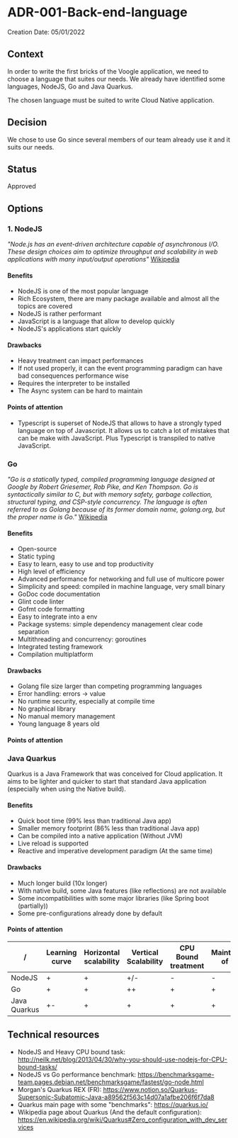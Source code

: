 # ADR-001-Back-end-language

Creation Date: 05/01/2022

## Context

In order to write the first bricks of the Voogle application, we need to choose a language that suites our needs.
We already have identified some languages, NodeJS, Go and Java Quarkus.

The chosen language must be suited to write Cloud Native application.

## Decision

We chose to use Go since several members of our team already use it and it suits our needs.

## Status

Approved

## Options

### 1. NodeJS

*"Node.js has an event-driven architecture capable of asynchronous I/O. These design choices aim to optimize throughput and scalability in web applications with many input/output operations"*
 [Wikipedia](https://en.wikipedia.org/wiki/Node.js)

#### Benefits
* NodeJS is one of the most popular language
* Rich Ecosystem, there are many package available and almost all the topics are covered
* NodeJS is rather performant
* JavaScript is a language that allow to develop quickly
* NodeJS's applications start quickly

#### Drawbacks
* Heavy treatment can impact performances
* If not used properly, it can the event programming paradigm can have bad consequences performance wise
* Requires the interpreter to be installed
* The Async system can be hard to maintain


#### Points of attention
* Typescript is superset of NodeJS that allows to have a strongly typed language on top of Javascript. It allows us to catch a lot of mistakes that can be 
  make with JavaScript. Plus Typescript is transpiled to native JavaScript.

### Go

*"Go is a statically typed, compiled programming language designed at Google by Robert Griesemer, Rob Pike, and Ken Thompson. Go is syntactically similar to C, but with memory safety, garbage collection, structural typing, and CSP-style concurrency. The language is often referred to as Golang because of its former domain name, golang.org, but the proper name is Go."*
[Wikipedia](https://en.wikipedia.org/wiki/Go_(programming_language))

#### Benefits
* Open-source
* Static typing
* Easy to learn, easy to use and top productivity
* High level of efficiency
* Advanced performance for networking and full use of multicore power
* Simplicity and speed: compiled in machine language, very small binary
* GoDoc code documentation
* Glint code linter
* Gofmt code formatting
* Easy to integrate into a env
* Package systems: simple dependency management clear code separation
* Multithreading and concurrency: goroutines
* Integrated testing framework
* Compilation multiplatform

#### Drawbacks

* Golang file size larger than competing programming languages
* Error handling: errors → value
* No runtime security, especially at compile time
* No graphical library
* No manual memory management
* Young language 8 years old

#### Points of attention

### Java Quarkus
Quarkus is a Java Framework that was conceived for Cloud application. It aims to be lighter and quicker to start that standard Java application (especially 
when using the Native build).

#### Benefits
* Quick boot time (99% less than traditional Java app)
* Smaller memory footprint (86% less than traditional Java app)
* Can be compiled into a native application (Without JVM)
* Live reload is supported
* Reactive and imperative development paradigm (At the same time)

#### Drawbacks
* Much longer build (10x longer)
* With native build, some Java features (like reflections) are not available
* Some incompatibilities with some major libraries (like Spring boot (partially))
* Some pre-configurations already done by default 

#### Points of attention

| /            | Learning curve | Horizontal scalability | Vertical Scalability | CPU Bound treatment | Maintainability/Ease of deployment | Productivity |
|--------------|--------------|-----------------------|----------------------|---------------------|------------------------------------|--------------|
| NodeJS       | +            | +                     | +/-                  | -                   | -                                  | +            |
| Go           | +            | +                     | ++                   | +                   | +                                  | +            |
| Java Quarkus | +-           | +                     | +                    | +                   | +                                  | +-           |

## Technical resources
* NodeJS and Heavy CPU bound task: http://neilk.net/blog/2013/04/30/why-you-should-use-nodejs-for-CPU-bound-tasks/
* NodeJS vs Go performance benchmark: https://benchmarksgame-team.pages.debian.net/benchmarksgame/fastest/go-node.html
* Morgan's Quarkus REX (FR): https://www.notion.so/Quarkus-Supersonic-Subatomic-Java-a89562f563c14d07a1afbe206f6f7da8
* Quarkus main page with some "benchmarks": https://quarkus.io/
* Wikipedia page about Quarkus (And the default configuration): https://en.wikipedia.org/wiki/Quarkus#Zero_configuration_with_dev_services


